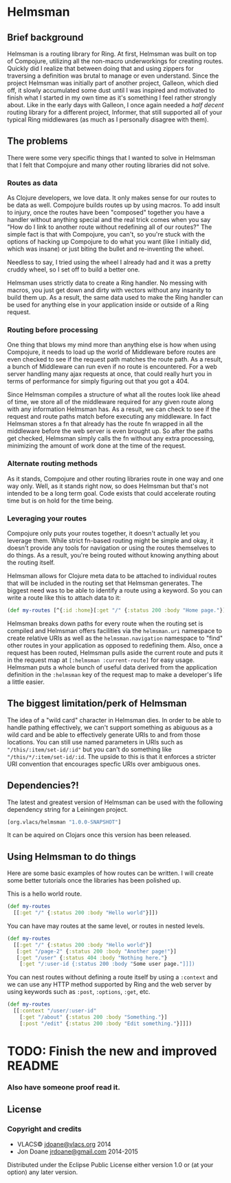 # Helmsman

## Brief background
Helmsman is a routing library for Ring. At first, Helmsman was built on top of
Compojure, utilizing all the non-macro underworkings for creating routes.
Quickly did I realize that between doing that and using zippers for traversing
a definition was brutal to manage or even understand. Since the project
Helmsman was initially part of another project, Galleon, which died off, it
slowly accumulated some dust until I was inspired and motivated to finish what
I started in my own time as it's something I feel rather strongly about. Like
in the early days with Galleon, I once again needed a *half decent* routing
library for a different project, Informer, that still supported all of your
typical Ring middlewares (as much as I personally disagree with them).

## The problems
There were some very specific things that I wanted to solve in Helmsman that
I felt that Compojure and many other routing libraries did not solve.

### Routes as data
As Clojure developers, we love data. It only makes sense for our routes to be
data as well. Compojure builds routes up by using macros. To add insult to
injury, once the routes have been "composed" together you have a handler
without anything special and the real trick comes when you say "How do I link
to another route without redefining all of our routes?" The simple fact is that
with Compojure, you can't, so you're stuck with the options of hacking up
Compojure to do what you want (like I initially did, which was insane) or just
biting the bullet and re-inventing the wheel.

Needless to say, I tried using the wheel I already had and it was a pretty
cruddy wheel, so I set off to build a better one.

Helmsman uses strictly data to create a Ring handler. No messing with macros,
you just get down and dirty with vectors without any insanity to build them up.
As a result, the same data used to make the Ring handler can be used for
anything else in your application inside or outside of a Ring request.

### Routing before processing
One thing that blows my mind more than anything else is how when using
Compojure, it needs to load up the world of Middleware before routes are even
checked to see if the request path matches the route path. As a result, a bunch
of Middleware can run even if no route is encountered. For a web server handling
many ajax requests at once, that could really hurt you in terms of performance
for simply figuring out that you got a 404.

Since Helmsman compiles a structure of what all the routes look like ahead of
time, we store all of the middleware required for any given route along with
any information Helmsman has. As a result, we can check to see if the request
and route paths match before executing any middleware. In fact Helmsman stores
a fn that already has the route fn wrapped in all the middleware before the
web server is even brought up. So after the paths get checked, Helmsman simply
calls the fn without any extra processing, minimizing the amount of work done at
the time of the request.

### Alternate routing methods
As it stands, Compojure and other routing libraries route in one way and one way
only. Well, as it stands right now, so does Helmsman but that's not intended to
be a long term goal. Code exists that could accelerate routing time but is on
hold for the time being.

### Leveraging your routes
Compojure only puts your routes together, it doesn't actually let you leverage
them. While strict fn-based routing might be simple and okay, it doesn't provide
any tools for navigation or using the routes themselves to do things. As a
result, you're being routed without knowing anything about the routing itself.

Helmsman allows for Clojure meta data to be attached to individual routes that
will be included in the routing set that Helmsman generates. The biggest need
was to be able to identify a route using a keyword. So you can write a route
like this to attach data to it:
```clojure
(def my-routes [^{:id :home}[:get "/" {:status 200 :body "Home page."}]])
```

Helmsman breaks down paths for every route when the routing set is compiled and
Helmsman offers facilities via the ```helmsman.uri``` namespace to create
relative URIs as well as the ```helmsman.navigation``` namespace to "find" other
routes in your application as opposed to redefining them. Also, once a request
has been routed, Helmsman pulls aside the current route and puts it in the
request map at ```[:helmsman :current-route]``` for easy usage. Helmsman puts
a whole bunch of useful data derived from the application definition in the
```:helmsman``` key of the request map to make a developer's life a little
easier.

## The biggest limitation/perk of Helmsman
The idea of a "wild card" character in Helmsman dies. In order to be able to
handle pathing effectively, we can't support something as abiguous as a wild
card and be able to effectively generate URIs to and from those locations. You
can still use named parameters in URIs such as ```"/this/:item/set-id/:id"```
but you can't do something like ```"/this/*/:item/set-id/:id```. The upside to
this is that it enforces a stricter URI convention that encourages specfic
URIs over ambiguous ones.

## Dependencies?!
The latest and greatest version of Helmsman can be used with the following
dependency string for a Leiningen project.
```clojure
[org.vlacs/helmsman "1.0.0-SNAPSHOT"]
```

It can be aquired on Clojars once this version has been released.

## Using Helmsman to do things

Here are some basic examples of how routes can be written. I will create some
better tutorials once the libraries has been polished up.

This is a hello world route.
```clojure
(def my-routes
  [[:get "/" {:status 200 :body "Hello world"}]])
```

You can have may routes at the same level, or routes in nested levels.
```clojure
(def my-routes
  [[:get "/" {:status 200 :body "Hello world"}]
   [:get "/page-2" {:status 200 :body "Another page!"}]
   [:get "/user" {:status 404 :body "Nothing here."}
    [:get "/:user-id {:status 200 :body "Some user page."]]])
```

You can nest routes without defining a route itself by using a ```:context```
and we can use any HTTP method supported by Ring and the web server by using
keywords such as ```:post```, ```:options```, ```:get```, etc.
```clojure
(def my-routes
  [[:context "/user/:user-id"
    [:get "/about" {:status 200 :body "Something."}]
    [:post "/edit" {:status 200 :body "Edit something."}]]])
```

# TODO: Finish the new and improved README
### Also have someone proof read it.

## License

### Copyright and credits
 - VLACS© <jdoane@vlacs.org> 2014
 - Jon Doane <jrdoane@gmail.com> 2014-2015

Distributed under the Eclipse Public License either version 1.0 or (at
your option) any later version.
